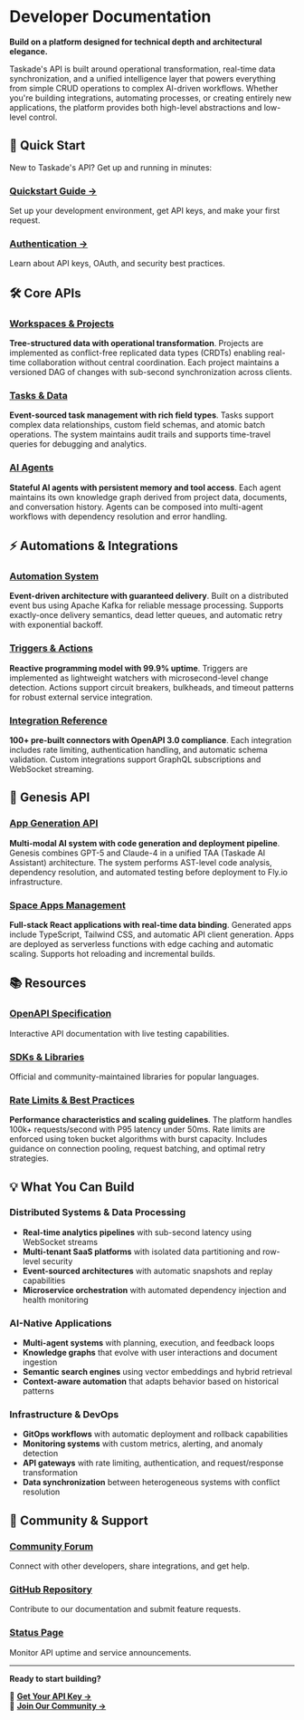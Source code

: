 # Developer Documentation

**Build on a platform designed for technical depth and architectural elegance.**

Taskade's API is built around operational transformation, real-time data synchronization, and a unified intelligence layer that powers everything from simple CRUD operations to complex AI-driven workflows. Whether you're building integrations, automating processes, or creating entirely new applications, the platform provides both high-level abstractions and low-level control.

## 🚀 Quick Start

New to Taskade's API? Get up and running in minutes:

### **[Quickstart Guide →](getting-started/README.md)**
Set up your development environment, get API keys, and make your first request.

### **[Authentication →](getting-started/authentication.md)**  
Learn about API keys, OAuth, and security best practices.

## 🛠️ Core APIs

### **[Workspaces & Projects](../api/workspaces/README.md)**
**Tree-structured data with operational transformation**. Projects are implemented as conflict-free replicated data types (CRDTs) enabling real-time collaboration without central coordination. Each project maintains a versioned DAG of changes with sub-second synchronization across clients.

### **[Tasks & Data](../api/tasks/README.md)**  
**Event-sourced task management with rich field types**. Tasks support complex data relationships, custom field schemas, and atomic batch operations. The system maintains audit trails and supports time-travel queries for debugging and analytics.

### **[AI Agents](../api/agents/README.md)**
**Stateful AI agents with persistent memory and tool access**. Each agent maintains its own knowledge graph derived from project data, documents, and conversation history. Agents can be composed into multi-agent workflows with dependency resolution and error handling.

## ⚡ Automations & Integrations

### **[Automation System](../automation/README.md)**
**Event-driven architecture with guaranteed delivery**. Built on a distributed event bus using Apache Kafka for reliable message processing. Supports exactly-once delivery semantics, dead letter queues, and automatic retry with exponential backoff.

### **[Triggers & Actions](../automation/triggers.md)**
**Reactive programming model with 99.9% uptime**. Triggers are implemented as lightweight watchers with microsecond-level change detection. Actions support circuit breakers, bulkheads, and timeout patterns for robust external service integration.

### **[Integration Reference](../automation/comprehensive-integrations.md)**
**100+ pre-built connectors with OpenAPI 3.0 compliance**. Each integration includes rate limiting, authentication handling, and automatic schema validation. Custom integrations support GraphQL subscriptions and WebSocket streaming.

## 🎯 Genesis API

### **[App Generation API](genesis-api/README.md)**
**Multi-modal AI system with code generation and deployment pipeline**. Genesis combines GPT-5 and Claude-4 in a unified TAA (Taskade AI Assistant) architecture. The system performs AST-level code analysis, dependency resolution, and automated testing before deployment to Fly.io infrastructure.

### **[Space Apps Management](genesis-api/space-apps.md)**
**Full-stack React applications with real-time data binding**. Generated apps include TypeScript, Tailwind CSS, and automatic API client generation. Apps are deployed as serverless functions with edge caching and automatic scaling. Supports hot reloading and incremental builds.

## 📚 Resources

### **[OpenAPI Specification](https://www.taskade.com/api/documentation/static/index.html#/)**
Interactive API documentation with live testing capabilities.

### **[SDKs & Libraries](tools/README.md)**
Official and community-maintained libraries for popular languages.

### **[Rate Limits & Best Practices](resources/rate-limits.md)**
**Performance characteristics and scaling guidelines**. The platform handles 100k+ requests/second with P95 latency under 50ms. Rate limits are enforced using token bucket algorithms with burst capacity. Includes guidance on connection pooling, request batching, and optimal retry strategies.

## 💡 What You Can Build

### **Distributed Systems & Data Processing**
- **Real-time analytics pipelines** with sub-second latency using WebSocket streams
- **Multi-tenant SaaS platforms** with isolated data partitioning and row-level security
- **Event-sourced architectures** with automatic snapshots and replay capabilities
- **Microservice orchestration** with automated dependency injection and health monitoring

### **AI-Native Applications**
- **Multi-agent systems** with planning, execution, and feedback loops
- **Knowledge graphs** that evolve with user interactions and document ingestion  
- **Semantic search engines** using vector embeddings and hybrid retrieval
- **Context-aware automation** that adapts behavior based on historical patterns

### **Infrastructure & DevOps**
- **GitOps workflows** with automatic deployment and rollback capabilities
- **Monitoring systems** with custom metrics, alerting, and anomaly detection
- **API gateways** with rate limiting, authentication, and request/response transformation
- **Data synchronization** between heterogeneous systems with conflict resolution

## 🤝 Community & Support

### **[Community Forum](https://www.taskade.com/feedback/public-api)**
Connect with other developers, share integrations, and get help.

### **[GitHub Repository](https://github.com/taskade/docs)**
Contribute to our documentation and submit feature requests.

### **[Status Page](https://status.taskade.com)**
Monitor API uptime and service announcements.

---

**Ready to start building?** 

🚀 **[Get Your API Key →](getting-started/authentication.md)**  
💬 **[Join Our Community →](https://www.taskade.com/feedback/public-api)**

